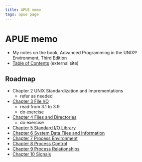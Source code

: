 ```yaml
---
title: APUE memo
tags: apue page
---
```


# APUE memo

* My notes on the book, Advanced Programming in the UNIX® Environment, Third Edition
* [Table of Contents](http://apuebook.com/toc3e.html) (external site)

## Roadmap

* Chapter 2 UNIX Standardization and Imprementations
	* refer as needed
* [Chapter 3 File I/O](./ch03)
	* read from 3.1 to 3.9
	* do exercise
* [Chapter 4 Files and Directories](./ch04)
	* do exercise
* [Chapter 5 Standard I/O Library](./ch05)
* [Chapter 6 System Data Files and Information](./ch06)
* [Chapter 7 Process Environment](./ch07)
* [Chapter 8 Process Control](./ch08)
* [Chapter 9 Process Relationships](./ch09)
* [Chapter 10 Signals](./ch10)


